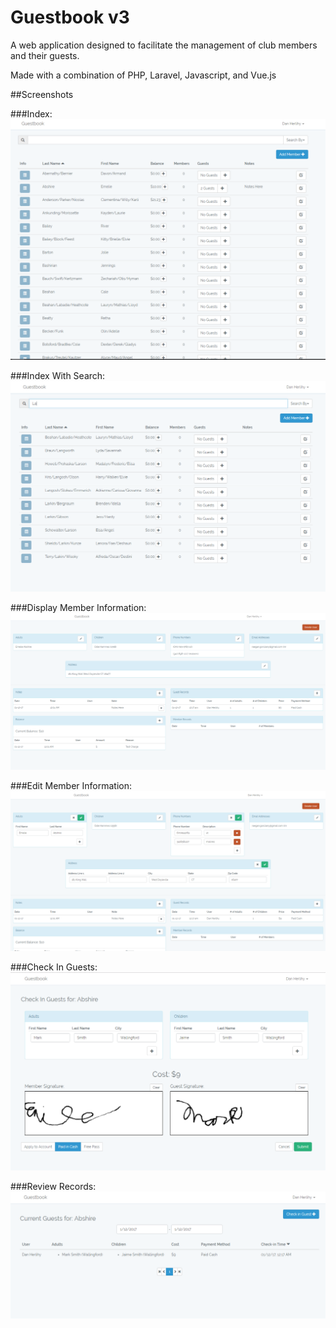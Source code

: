 # Guestbook v3
A web application designed to facilitate the management of club members and their guests.

Made with a combination of PHP, Laravel, Javascript, and Vue.js

##Screenshots

###Index:
![](/storage/screenshots/index.PNG?raw=true)

###Index With Search:
![](/storage/screenshots/index_Search.PNG?raw=true)

###Display Member Information:
![](/storage/screenshots/member_display.PNG?raw=true)

###Edit Member Information:
![](/storage/screenshots/member_edit.PNG?raw=true)

###Check In Guests:
![](/storage/screenshots/checkin.PNG?raw=true)

###Review Records:
![](/storage/screenshots/guest_index.PNG?raw=true)